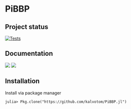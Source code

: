 # PiBBP

## Project status

[![Tests](https://travis-ci.org/kalvotom/PiBBP.jl.svg?branch=master)](https://travis-ci.org/kalvotom/PiBBP.jl)

## Documentation

[![](https://img.shields.io/badge/docs-stable-blue.svg)](https://kalvotom.github.io/PiBBP.jl/stable)
[![](https://img.shields.io/badge/docs-latest-blue.svg)](https://kalvotom.github.io/PiBBP.jl/latest)

## Installation

Install via package manager

```
julia> Pkg.clone("https://github.com/kalvotom/PiBBP.jl")
```
